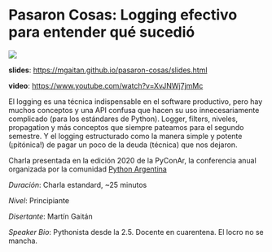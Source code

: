 # Pasaron Cosas: Logging efectivo para entender qué sucedió

![](https://emojipedia-us.s3.dualstack.us-west-1.amazonaws.com/thumbs/120/whatsapp/238/man-shrugging-type-1-2_1f937-1f3fb-200d-2642-fe0f.png)


**slides**: https://mgaitan.github.io/pasaron-cosas/slides.html

**video**: https://www.youtube.com/watch?v=XvJNWj7jmMc

El logging es una técnica indispensable en el software productivo, pero hay muchos conceptos y una API confusa que hacen su uso 
innecesariamente complicado (para los estándares de Python). 
Logger, filters, niveles, propagation y más conceptos que siempre pateamos para el segundo semestre. 
Y el logging estructurado como la manera simple y potente (¡pitónica!) de pagar un poco de la deuda (técnica) que nos dejaron.

Charla presentada en la edición 2020 de la PyConAr, la conferencia anual organizada por la comunidad [Python Argentina](https://python.org.ar)

*Duración*: Charla estandard, ~25 minutos

*Nivel*: Principiante

*Disertante*: Martín Gaitán

*Speaker Bio*: Pythonista desde la 2.5. Docente en cuarentena. El locro no se mancha.
